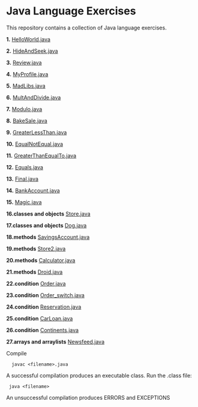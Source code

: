# Java Language Exercises

This repository contains a collection of Java language exercises.

**1.** [HelloWorld.java](https://github.com/camillekokoko/java_lang/blob/main/HelloWorld.java)

**2.** [HideAndSeek.java](https://github.com/camillekokoko/java_lang/blob/main/HideAndSeek.java)

**3.** [Review.java](https://github.com/camillekokoko/java_lang/blob/main/Review.java)

**4.** [MyProfile.java](https://github.com/camillekokoko/java_lang/blob/main/MyProfile.java)

**5.** [MadLibs.java](https://github.com/camillekokoko/java_lang/blob/main/MadLibs.java)

**6.** [MultAndDivide.java](https://github.com/camillekokoko/java_lang/blob/main/MultAndDivide.java)

**7.** [Modulo.java](https://github.com/camillekokoko/java_lang/blob/main/Modulo.java)

**8.** [BakeSale.java](https://github.com/camillekokoko/java_lang/blob/main/BakeSale.java)

**9.** [GreaterLessThan.java](https://github.com/camillekokoko/java_lang/blob/main/GreaterLessThan.java)

**10.** [EqualNotEqual.java](https://github.com/camillekokoko/java_lang/blob/main/EqualNotEqual.java)

**11.** [GreaterThanEqualTo.java](https://github.com/camillekokoko/java_lang/blob/main/GreaterThanEqualTo.java)

**12.** [Equals.java](https://github.com/camillekokoko/java_lang/blob/main/Equals.java)

**13.** [Final.java](https://github.com/camillekokoko/java_lang/blob/main/Final.java)

**14.** [BankAccount.java](https://github.com/camillekokoko/java_lang/blob/main/BankAccount.java)

**15.** [Magic.java](https://github.com/camillekokoko/java_lang/blob/main/Magic.java)

**16.classes and objects** [Store.java](https://github.com/camillekokoko/java_lang/blob/main/Store.java)

**17.classes and objects** [Dog.java](https://github.com/camillekokoko/java_lang/blob/main/Dog.java)

**18.methods** [SavingsAccount.java](https://github.com/camillekokoko/java_lang/blob/main/SavingsAccount.java)

**19.methods** [Store2.java](https://github.com/camillekokoko/java_lang/blob/main/Store2.java)

**20.methods** [Calculator.java](https://github.com/camillekokoko/java_lang/blob/main/Calculator.java)

**21.methods** [Droid.java](https://github.com/camillekokoko/java_lang/blob/main/Droid.java)

**22.condition** [Order.java](https://github.com/camillekokoko/java_lang/blob/main/Order.java)

**23.condition** [Order_switch.java](https://github.com/camillekokoko/java_lang/blob/main/Order_switch.java)

**24.condition** [Reservation.java](https://github.com/camillekokoko/java_lang/blob/main/Reservation.java)

**25.condition** [CarLoan.java](https://github.com/camillekokoko/java_lang/blob/main/CarLoan.java)

**26.condition** [Continents.java](https://github.com/camillekokoko/java_lang/blob/main/Continents.java)

**27.arrays and arraylists** [Newsfeed.java](https://github.com/camillekokoko/java_lang/blob/main/Newsfeed.java)





Compile
```
  javac <filename>.java
```

A successful compilation produces an executable class. Run the .class file:
 ```
  java <filename>
```

An unsuccessful compilation produces ERRORS and EXCEPTIONS



